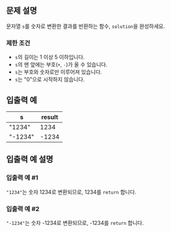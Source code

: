## 문제 설명

문자열 `s`를 숫자로 변환한 결과를 반환하는 함수, `solution`을 완성하세요.

### 제한 조건
- `s`의 길이는 1 이상 5 이하입니다.
- `s`의 맨 앞에는 부호(`+`, `-`)가 올 수 있습니다.
- `s`는 부호와 숫자로만 이루어져 있습니다.
- `s`는 "0"으로 시작하지 않습니다.

## 입출력 예

| s        | result |
|----------|--------|
| "1234"   | 1234   |
| "-1234"  | -1234  |

## 입출력 예 설명

### 입출력 예 #1
`"1234"`는 숫자 1234로 변환되므로, 1234를 `return` 합니다.

### 입출력 예 #2
`"-1234"`는 숫자 -1234로 변환되므로, -1234를 `return` 합니다.
